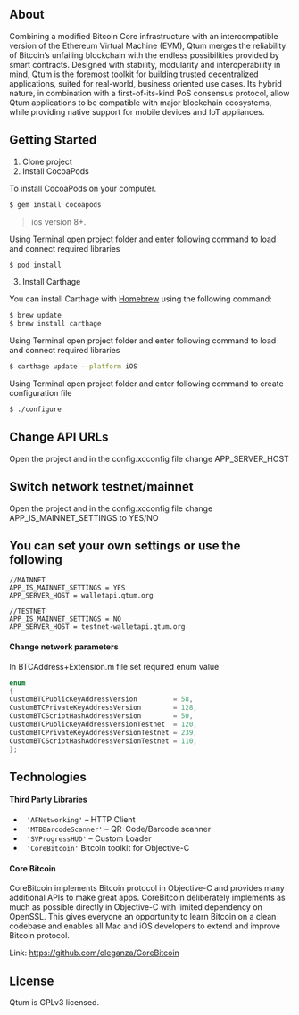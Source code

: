 ##  About
Combining a modified Bitcoin Core infrastructure with an intercompatible version of the Ethereum Virtual Machine (EVM), Qtum merges the reliability of Bitcoin’s unfailing blockchain with the endless possibilities provided by smart contracts.
Designed with stability, modularity and interoperability in mind, Qtum is the foremost toolkit for building trusted decentralized applications, suited for real-world, business oriented use cases. Its hybrid nature, in combination with a first-of-its-kind PoS consensus protocol, allow Qtum applications to be compatible with major blockchain ecosystems, while providing native support for mobile devices and IoT appliances.

## Getting Started

1) Clone project<br/>
2) Install CocoaPods

To install CocoaPods on your computer.

```bash
$ gem install cocoapods
```
> ios version 8+.

Using Terminal open project folder and enter following command to load and connect required libraries

```bash
$ pod install
```

3) Install Carthage

You can install Carthage with [Homebrew](http://brew.sh/) using the following command:

```bash
$ brew update
$ brew install carthage
```

Using Terminal open project folder and enter following command to load and connect required libraries

```bash
$ carthage update --platform iOS
```

Using Terminal open project folder and enter following command to create configuration file
```bash
$ ./configure
```

## Change API URLs


Open the project and in the config.xcconfig file change APP_SERVER_HOST


## Switch network testnet/mainnet


Open the project and in the config.xcconfig file change APP_IS_MAINNET_SETTINGS to YES/NO


## You can set your own settings or use the following

```
//MAINNET
APP_IS_MAINNET_SETTINGS = YES
APP_SERVER_HOST = walletapi.qtum.org

//TESTNET
APP_IS_MAINNET_SETTINGS = NO
APP_SERVER_HOST = testnet-walletapi.qtum.org
```

#### Change network parameters

In BTCAddress+Extension.m file set required enum value

```objective-c
enum
{
CustomBTCPublicKeyAddressVersion         = 58,
CustomBTCPrivateKeyAddressVersion        = 128,
CustomBTCScriptHashAddressVersion        = 50,
CustomBTCPublicKeyAddressVersionTestnet  = 120,
CustomBTCPrivateKeyAddressVersionTestnet = 239,
CustomBTCScriptHashAddressVersionTestnet = 110,
};
```

## Technologies

#### Third Party Libraries
- ``` 'AFNetworking'```  – HTTP Client
- ``` 'MTBBarcodeScanner'```  – QR-Code/Barcode scanner
- ``` 'SVProgressHUD'```  – Custom Loader
- ``` 'CoreBitcoin'```   Bitcoin toolkit for Objective-C

#### Core Bitcoin

CoreBitcoin implements Bitcoin protocol in Objective-C and provides many additional APIs to make great apps.
CoreBitcoin deliberately implements as much as possible directly in Objective-C with limited dependency on OpenSSL. This gives everyone an opportunity to learn Bitcoin on a clean codebase and enables all Mac and iOS developers to extend and improve Bitcoin protocol.

Link: https://github.com/oleganza/CoreBitcoin

## License
Qtum is GPLv3 licensed.


